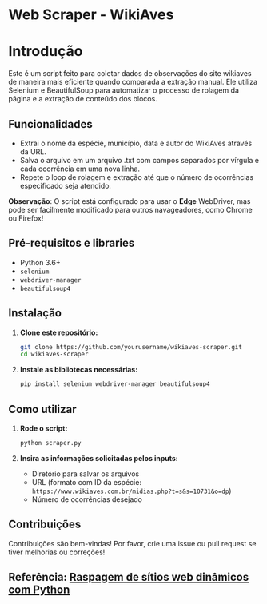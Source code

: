 #  Web Scraper - WikiAves

# Introdução

Este é um script feito para coletar dados de observações do site wikiaves de maneira mais eficiente quando comparada a extração manual. 
Ele utiliza Selenium e BeautifulSoup para automatizar o processo de rolagem da página e a extração de conteúdo dos blocos. 

## Funcionalidades

- Extrai o nome da espécie, município, data e autor do WikiAves através da URL.
- Salva o arquivo em um arquivo .txt com campos separados por vírgula e cada ocorrência em uma nova linha.
- Repete o loop de rolagem e extração até que o número de ocorrências especificado seja atendido. 

**Observação**: O script está configurado para usar o **Edge** WebDriver, mas pode ser facilmente modificado para outros navageadores, como Chrome ou Firefox!

## Pré-requisitos e libraries

- Python 3.6+
- `selenium`
- `webdriver-manager` 
- `beautifulsoup4`

## Instalação

1. **Clone este repositório:**
    ```sh
    git clone https://github.com/yourusername/wikiaves-scraper.git
    cd wikiaves-scraper
    ```

2. **Instale as bibliotecas necessárias:**
    ```sh
    pip install selenium webdriver-manager beautifulsoup4
    ```

## Como utilizar

1. **Rode o script:**
    ```sh
    python scraper.py
    ```

2. **Insira as informações solicitadas pelos inputs:**
    - Diretório para salvar os arquivos
    - URL (formato com ID da espécie: `https://www.wikiaves.com.br/midias.php?t=s&s=10731&o=dp`)
    - Número de ocorrências desejado

## Contribuições
Contribuições são bem-vindas! Por favor, crie uma issue ou pull request se tiver melhorias ou correções!


## Referência: [Raspagem de sítios web dinâmicos com Python](https://brightdata.com.br/blog/procedimentos/scrape-dynamic-websites-python)

